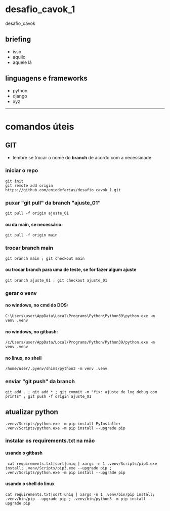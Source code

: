 # desafio_cavok_1
desafio_cavok


## briefing
 - isso
 - aquilo
 - aquele lá

## linguagens e frameworks
 - python
 - django
 - xyz








---

# comandos úteis

## GIT
 - lembre se trocar o nome do **branch** de acordo com a necessidade



### iniciar o repo
    git init
    git remote add origin https://github.com/eniodefarias/desafio_cavok_1.git



### puxar "git pull" da branch "ajuste_01"
    git pull -f origin ajuste_01


#### ou da main, se necessário:
    git pull -f origin main




### trocar branch main
    git branch main ; git checkout main 


#### ou trocar branch para uma de teste, se for fazer algum ajuste
    git branch ajuste_01 ; git checkout ajuste_01

### gerar o venv

#### no windows, no cmd do DOS:
    C:\Users\user\AppData\Local\Programs\Python\Python39\python.exe -m venv .venv

#### no windows, no gitbash:
    /c/Users/user/AppData/Local/Programs/Python/Python39/python.exe -m venv .venv

#### no linux, no shell
    /home/user/.pyenv/shims/python3 -m venv .venv


### enviar "git push" da branch
    git add . ; git add * ; git commit -m "fix: ajuste de log debug com prints" ; git push -f origin ajuste_01

## atualizar python
    .venv/Scripts/python.exe -m pip install PyInstaller
    .venv/Scripts/python.exe -m pip install --upgrade pip


### instalar os requirements.txt na mão
#### usando o gitbash
     cat requirements.txt|sort|uniq | xargs -n 1 .venv/Scripts/pip3.exe install; .venv/Scripts/pip3.exe --upgrade pip ; .venv/Scripts/python.exe -m pip install --upgrade pip

#### usando o shell do linux
    cat requirements.txt|sort|uniq | xargs -n 1 .venv/bin/pip install; .venv/bin/pip --upgrade pip ; .venv/bin/python3 -m pip install --upgrade pip

